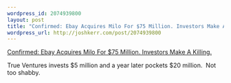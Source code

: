 ```yaml
--- 
wordpress_id: 2074939800
layout: post
title: "Confirmed: Ebay Acquires Milo For $75 Million. Investors Make A Killing."
wordpress_url: http://joshkerr.com/post/2074939800
---
```

<a href="http://techcrunch.com/2010/12/02/confirmed-ebay-acquires-milo-for-75-million-investors-make-a-killing/">Confirmed: Ebay Acquires Milo For $75 Million. Investors Make A Killing.</a><br/><p>True Ventures invests $5 million and a year later pockets $20 million.  Not too shabby.</p>
